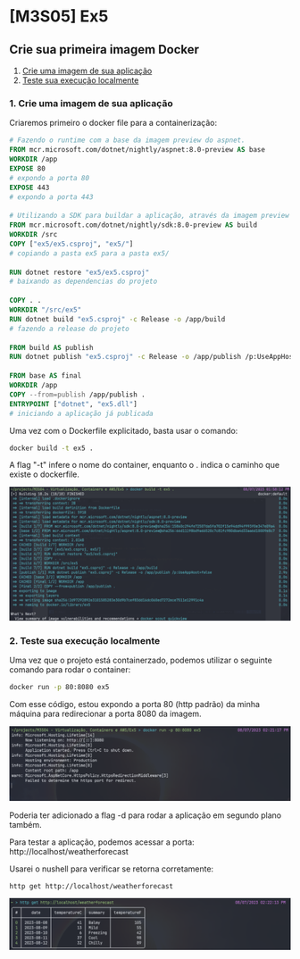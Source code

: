 # [M3S05] Ex5

## Crie sua primeira imagem Docker

1. [Crie uma imagem de sua aplicação](#1-Crie-uma-imagem-de-sua-aplicação)
2. [Teste sua execução localmente](#2-teste-sua-execução-localmente.)

### 1. Crie uma imagem de sua aplicação

Criaremos primeiro o docker file para a containerização:

```Dockerfile
# Fazendo o runtime com a base da imagem preview do aspnet.
FROM mcr.microsoft.com/dotnet/nightly/aspnet:8.0-preview AS base
WORKDIR /app
EXPOSE 80 
# expondo a porta 80
EXPOSE 443 
# expondo a porta 443

# Utilizando a SDK para buildar a aplicação, através da imagem preview 
FROM mcr.microsoft.com/dotnet/nightly/sdk:8.0-preview AS build
WORKDIR /src
COPY ["ex5/ex5.csproj", "ex5/"] 
# copiando a pasta ex5 para a pasta ex5/

RUN dotnet restore "ex5/ex5.csproj" 
# baixando as dependencias do projeto

COPY . .
WORKDIR "/src/ex5" 
RUN dotnet build "ex5.csproj" -c Release -o /app/build 
# fazendo a release do projeto

FROM build AS publish
RUN dotnet publish "ex5.csproj" -c Release -o /app/publish /p:UseAppHost=false

FROM base AS final
WORKDIR /app
COPY --from=publish /app/publish .
ENTRYPOINT ["dotnet", "ex5.dll"] 
# iniciando a aplicação já publicada

```

Uma vez com o Dockerfile explicitado, basta usar o comando:


```bash
docker build -t ex5 .
```

A flag "-t" infere o nome do container, enquanto o . indica o caminho que existe o dockerfile.

<img title="Docker build" alt="docker build" src="./docker-build.png">

### 2. Teste sua execução localmente

Uma vez que o projeto está containerzado, podemos utilizar o seguinte comando para rodar o container:

```bash
docker run -p 80:8080 ex5
```

Com esse código, estou expondo a porta 80 (http padrão) da minha máquina para redirecionar a porta 8080 da imagem.

<img title="Docker Run" alt="docker run" src="./docker-run.png">

Poderia ter adicionado a flag -d para rodar a aplicação em segundo plano também.

Para testar a aplicação, podemos acessar a porta: http://localhost/weatherforecast

Usarei o nushell para verificar se retorna corretamente:

```nushell
http get http://localhost/weatherforecast
```

<img title="http get no nushell" alt="http get" src="./http-get.png">
